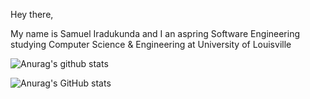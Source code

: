 Hey there, 

My name is Samuel Iradukunda and I an aspring Software Engineering studying Computer Science & Engineering at University of Louisville

![Anurag's github stats](https://github-readme-stats.vercel.app/api?username=iradukundas)

![Anurag's GitHub stats](https://github-readme-stats.vercel.app/api?username=iradukundas&show_icons=true&theme=merko)
